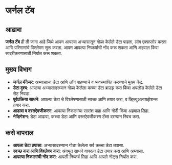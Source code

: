 # जर्नल टॅब

## आढावा

**जर्नल टॅब** ही ती जागा आहे जिथे आपण आपल्या अभ्यासातून गोळा केलेले डेटा पाहता, लॉग एक्सप्लोर करता आणि परिणामांचे विश्लेषण सुरू करता. आपण आपल्या निष्कर्षांची नोंद करू शकता आणि अहवाल किंवा सादरीकरणासाठी निर्यात करू शकता.

## मुख्य विभाग

- **जर्नल मॅनेजर**: अभ्यासाचा डेटा आणि लॉग पाहण्याचे व व्यवस्थापित करण्याचे मुख्य केंद्र.
- **डेटा दृश्य**: आपल्या अभ्यासादरम्यान गोळा केलेला कच्चा डेटा ब्राउझ करा किंवा अपलोड केलेले डेटा सेट निवडा.
- **पूर्वप्रक्रिया साधने**: आपल्या डेटा चे विश्लेषणासाठी स्वच्छ आणि तयार करा, व व्हिज़्युअलायझेशन्स तयार करा.
- **आढावा व दस्तऐवजीकरण**: आपल्या निकालांचा सारांश पाहा आणि नोंदी किंवा अहवाल लिहा.
- **नेव्हिगेशन**: डेटा आढावा, कच्चा डेटा आणि दस्तऐवजीकरण टॅब्स दरम्यान स्विच करा.

## कसे वापराल

- **आपला डेटा तपासा**: अभ्यासादरम्यान गोळा केलेला सर्व कच्चा डेटा तपासा.
- **स्वच्छ करा आणि विश्लेषण करा**: अंगभूत साधने वापरून डेटा तयार करा आणि अभ्यासा.
- **आपल्या निकालांची नोंद करा**: आपली निष्कर्ष लिहा आणि आपले नोट्स निर्यात करा.